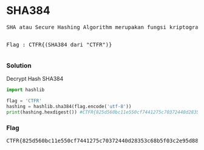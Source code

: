 <h1><b>SHA384</b></h1>
<pre>
SHA atau Secure Hashing Algorithm merupakan fungsi kriptografi yang dirancang khusus oleh penyedia otoritas kemanan internet untuk menjaga keamanan data.

Flag : CTFR{(SHA384 dari "CTFR")}
</pre>
<h3><b>Solution</b></h3>
<p>Decrypt Hash SHA384</p>

```python
import hashlib

flag = 'CTFR'
hashing = hashlib.sha384(flag.encode('utf-8'))
print(hashing.hexdigest()) #CTFR{825d560bc11e550cf7441275c70372440d28353c68b5f03c2e95d88c956c74e499d7c8f08d18415e56566342bd91aba4}


```
<h3><b>Flag</b></h3>
<pre>
CTFR{825d560bc11e550cf7441275c70372440d28353c68b5f03c2e95d88c956c74e499d7c8f08d18415e56566342bd91aba4}
</pre>
